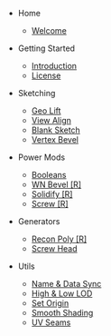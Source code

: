 - Home
    
    - [Welcome](/)

- Getting Started

    - [Introduction](getting-started/introduction.md)
    - [License](getting-started/license.md)

- Sketching

    - [Geo Lift](sketching/geo-lift.md)
    - [View Align](sketching/view-align.md)
    - [Blank Sketch](sketching/blank-sketch.md)
    - [Vertex Bevel](sketching/vertex-bevel.md)

- Power Mods

    - [Booleans](power-mods/booleans.md)
    - [WN Bevel [R]](power-mods/wn-bevel.md)
    - [Solidify [R]](power-mods/solidify.md)
    - [Screw [R]](power-mods/screw.md)

- Generators

    - [Recon Poly [R]](generators/recon-poly.md)
    - [Screw Head](generators/screw-head.md)

- Utils

    - [Name & Data Sync](utils/name-and-data-sync.md)
    - [High & Low LOD](utils/high-and-low-lod.md)
    - [Set Origin](utils/set-origin.md)
    - [Smooth Shading](utils/smooth-shading.md)
    - [UV Seams](utils/uv-seams.md)